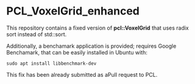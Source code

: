 # PCL_VoxelGrid_enhanced

This repository contains a fixed version of **pcl::VoxelGrid** that uses radix sort instead of std::sort.

Additionally, a benchamark application is provided; requires Google Benchamark, that can be easily installed in Ubuntu with:

    sudo apt install libbenchmark-dev

This fix has been already submitted as aPull request to PCL.


